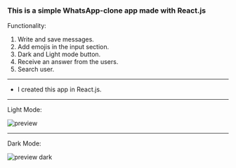 ### This is a simple WhatsApp-clone app made with React.js

Functionality:
1. Write and save messages.
2. Add emojis in the input section.
3. Dark and Light mode button.
4. Receive an answer from the users.
5. Search user.

***

* I created this app in React.js.

***

Light Mode:

![preview](https://github.com/filippopelloia/WHATSAPP-CLONE-V2/assets/116798172/5b1b38bd-e3b7-4aa2-b85e-c8dcaec46cc5)

***

Dark Mode:

![preview dark](https://github.com/filippopelloia/WHATSAPP-CLONE-V2/assets/116798172/9eab4731-0d77-4922-a12a-b29f41c87ec2)



